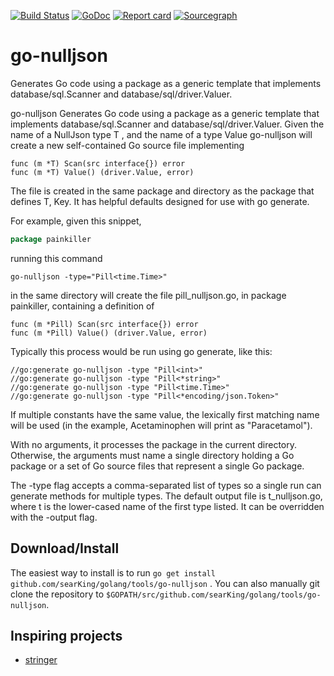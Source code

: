 [![Build Status](https://travis-ci.org/searKing/travis-ci.svg?branch=go-nulljson)](https://travis-ci.org/searKing/travis-ci)
[![GoDoc](https://godoc.org/github.com/searKing/golang/tools/go-nulljson?status.svg)](https://godoc.org/github.com/searKing/golang/tools/go-nulljson)
[![Report card](https://goreportcard.com/badge/github.com/searKing/golang/tools/go-nulljson)](https://goreportcard.com/report/github.com/searKing/golang/tools/go-nulljson)
[![Sourcegraph](https://sourcegraph.com/github.com/searKing/golang/-/badge.svg)](https://sourcegraph.com/github.com/searKing/travis-ci@go-nulljson?badge)

# go-nulljson

Generates Go code using a package as a generic template that implements database/sql.Scanner and
database/sql/driver.Valuer.

go-nulljson Generates Go code using a package as a generic template that implements database/sql.Scanner and
database/sql/driver.Valuer. Given the name of a NullJson type T , and the name of a type Value go-nulljson will create a
new self-contained Go source file implementing

```
func (m *T) Scan(src interface{}) error
func (m *T) Value() (driver.Value, error)
```

The file is created in the same package and directory as the package that defines T, Key. It has helpful defaults
designed for use with go generate.

For example, given this snippet,

```go
package painkiller


```

running this command

```
go-nulljson -type="Pill<time.Time>"
```

in the same directory will create the file pill_nulljson.go, in package painkiller, containing a definition of

```
func (m *Pill) Scan(src interface{}) error
func (m *Pill) Value() (driver.Value, error)
```

Typically this process would be run using go generate, like this:

```
//go:generate go-nulljson -type "Pill<int>"
//go:generate go-nulljson -type "Pill<*string>"
//go:generate go-nulljson -type "Pill<time.Time>"
//go:generate go-nulljson -type "Pill<*encoding/json.Token>"
```

If multiple constants have the same value, the lexically first matching name will be used (in the example, Acetaminophen
will print as "Paracetamol").

With no arguments, it processes the package in the current directory. Otherwise, the arguments must name a single
directory holding a Go package or a set of Go source files that represent a single Go package.

The -type flag accepts a comma-separated list of types so a single run can generate methods for multiple types. The
default output file is t_nulljson.go, where t is the lower-cased name of the first type listed. It can be overridden
with the -output flag.

## Download/Install

The easiest way to install is to run `go get install github.com/searKing/golang/tools/go-nulljson`
. You can also manually git clone the repository to `$GOPATH/src/github.com/searKing/golang/tools/go-nulljson`.

## Inspiring projects

* [stringer](https://godoc.org/golang.org/x/tools/cmd/stringer)
